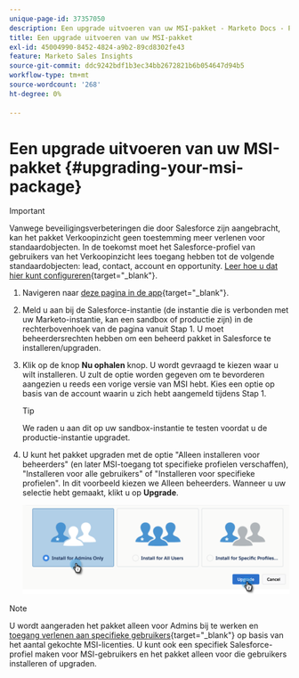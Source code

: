 ```yaml
---
unique-page-id: 37357050
description: Een upgrade uitvoeren van uw MSI-pakket - Marketo Docs - Productdocumentatie
title: Een upgrade uitvoeren van uw MSI-pakket
exl-id: 45004990-8452-4824-a9b2-89cd8302fe43
feature: Marketo Sales Insights
source-git-commit: ddc9242bdf1b3ec34bb2672821b6b054647d94b5
workflow-type: tm+mt
source-wordcount: '268'
ht-degree: 0%

---
```


# Een upgrade uitvoeren van uw MSI-pakket {#upgrading-your-msi-package}

>[!IMPORTANT]
>
>Vanwege beveiligingsverbeteringen die door Salesforce zijn aangebracht, kan het pakket Verkoopinzicht geen toestemming meer verlenen voor standaardobjecten. In de toekomst moet het Salesforce-profiel van gebruikers van het Verkoopinzicht lees toegang hebben tot de volgende standaardobjecten: lead, contact, account en opportunity. [Leer hoe u dat hier kunt configureren](/help/marketo/product-docs/marketo-sales-insight/msi-for-salesforce/configuration/configure-marketo-sales-insight-in-salesforce-professional-edition.md#grant-sales-insight-users-profile-access){target="_blank"}.

1. Navigeren naar [deze pagina in de app](https://appexchange.salesforce.com/listingDetail?listingId=a0N30000001SVZmEAO){target="_blank"}.

1. Meld u aan bij de Salesforce-instantie (de instantie die is verbonden met uw Marketo-instantie, kan een sandbox of productie zijn) in de rechterbovenhoek van de pagina vanuit Stap 1. U moet beheerdersrechten hebben om een beheerd pakket in Salesforce te installeren/upgraden.

1. Klik op de knop **Nu ophalen** knop. U wordt gevraagd te kiezen waar u wilt installeren. U zult de optie worden gegeven om te bevorderen aangezien u reeds een vorige versie van MSI hebt. Kies een optie op basis van de account waarin u zich hebt aangemeld tijdens Stap 1.

   >[!TIP]
   >
   >We raden u aan dit op uw sandbox-instantie te testen voordat u de productie-instantie upgradet.

1. U kunt het pakket upgraden met de optie &quot;Alleen installeren voor beheerders&quot; (en later MSI-toegang tot specifieke profielen verschaffen), &quot;Installeren voor alle gebruikers&quot; of &quot;Installeren voor specifieke profielen&quot;. In dit voorbeeld kiezen we Alleen beheerders. Wanneer u uw selectie hebt gemaakt, klikt u op **Upgrade**.

   ![](assets/four.png)

>[!NOTE]
>
>U wordt aangeraden het pakket alleen voor Admins bij te werken en [toegang verlenen aan specifieke gebruikers](/help/marketo/product-docs/marketo-sales-insight/msi-for-salesforce/configuration/add-sales-insight-access-to-profiles.md){target="_blank"} op basis van het aantal gekochte MSI-licenties. U kunt ook een specifiek Salesforce-profiel maken voor MSI-gebruikers en het pakket alleen voor die gebruikers installeren of upgraden.
